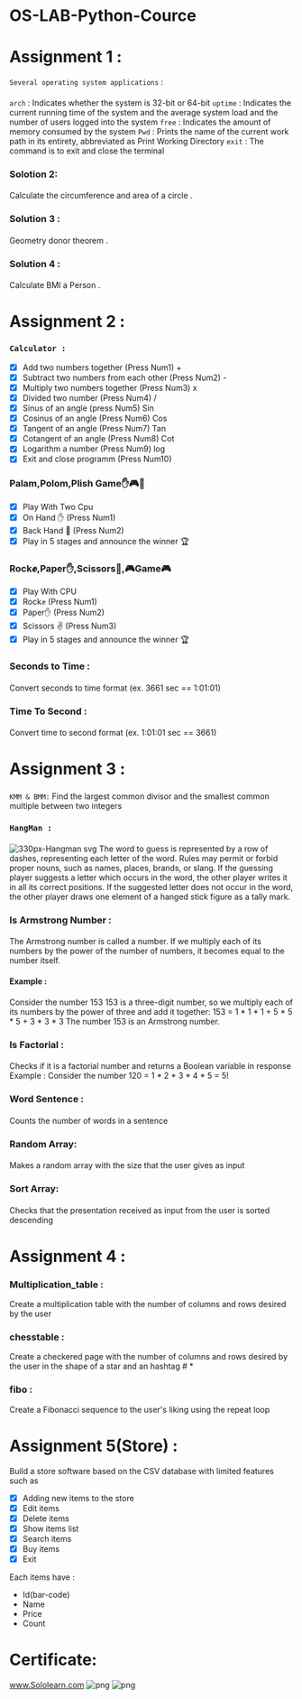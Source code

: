 # OS-LAB-Python-Cource
# Assignment 1 :
```Several operating system applications``` :
####
 ```arch``` : Indicates whether the system is 32-bit or 64-bit
 ```uptime``` : Indicates the current running time of the system and the average system load and the number of users logged into the system
```free``` : Indicates the amount of memory consumed by the system
```Pwd``` : Prints the name of the current work path in its entirety, abbreviated as Print Working Directory
```exit``` : The command is to exit and close the terminal

### Solotion 2:
#### 
Calculate the circumference and area of a circle .

### Solution 3 :
#### 
Geometry donor theorem .

### Solution 4 :
####
Calculate BMI a Person .
# Assignment 2 :
### ```Calculator :```
- [x] Add two numbers together (Press Num1) +
- [x] Subtract two numbers from each other (Press Num2) -
- [x] Multiply two numbers together (Press Num3) x
- [x] Divided two number (Press Num4) /
- [x] Sinus of an angle (press Num5) Sin
- [x] Cosinus of an angle (Press Num6) Cos
- [x] Tangent of an angle (Press Num7) Tan
- [x] Cotangent of an angle (Press Num8) Cot
- [x] Logarithm a number (Press Num9) log
- [x] Exit and close programm (Press Num10) 

### Palam,Polom,Plish   Game✋🎮🤚
- [x] Play With Two Cpu
- [x] On Hand ✋ (Press Num1)
- [x] Back Hand 🤚 (Press Num2)
- [x] Play in 5 stages and announce the winner 🏆

###  Rock✊,Paper✋,Scissors🤞,🎮Game🎮
- [x] Play With CPU
- [x] Rock✊ (Press Num1)
- [x] Paper✋ (Press Num2)
- [x] Scissors ✌️ (Press Num3)
- [x] Play in 5 stages and announce the winner 🏆

### Seconds to Time :
#### 
Convert seconds to time format (ex. 3661 sec == 1:01:01)

### Time To Second :
#### 
Convert time to second format (ex. 1:01:01 sec == 3661)
# Assignment 3 :
### 
```KMM & BMM:```
Find the largest common divisor and the smallest common multiple between two integers

### ```HangMan :```
####
![330px-Hangman svg](https://user-images.githubusercontent.com/91725214/155573188-aec5989c-ad0a-4753-b643-2e9d61f8e029.png)
The word to guess is represented by a row of dashes, representing each letter of the word. Rules may permit or forbid proper nouns, such as names, places, brands, or slang. If the guessing player suggests a letter which occurs in the word, the other player writes it in all its correct positions. If the suggested letter does not occur in the word, the other player draws one element of a hanged stick figure as a tally mark.
### Is Armstrong Number :
#### 
The Armstrong number is called a number. If we multiply each of its numbers by the power of the number of numbers, it becomes equal to the number itself.
#### Example :
#### 
Consider the number 153
153 is a three-digit number, so we multiply each of its numbers by the power of three and add it together:
153 = 1 * 1 * 1 + 5 * 5 * 5 + 3 * 3 * 3
The number 153 is an Armstrong number.

### Is Factorial :
#### 
Checks if it is a factorial number and returns a Boolean variable in response
Example :
Consider the number 120 = 1 * 2 * 3 * 4 * 5 = 5!

### Word Sentence :
#### 
Counts the number of words in a sentence
### Random Array:
####
Makes a random array with the size that the user gives as input
### Sort Array:
####
Checks that the presentation received as input from the user is sorted descending
# Assignment 4 :
### Multiplication_table :
Create a multiplication table with the number of columns and rows desired by the user
### chesstable :
Create a checkered page with the number of columns and rows desired by the user in the shape of a star and an hashtag # *
### fibo :
Create a Fibonacci sequence to the user's liking using the repeat loop
# Assignment 5(Store) :
Build a store software based on the CSV database with limited features such as
- [x] Adding new items to the store
- [x] Edit items
- [x] Delete items
- [x] Show items list
- [x] Search items
- [x] Buy items
- [x] Exit 

Each items have :
- Id(bar-code)
- Name
- Price
- Count



# Certificate:
<a href='https://www.sololearn.com'>www.Sololearn.com</a>
![png](https://user-images.githubusercontent.com/91725214/158021136-8cfe0576-1326-4bd1-9437-90144023403a.png)
![png](https://user-images.githubusercontent.com/91725214/158021148-b058526e-67bc-4adb-baa2-64b12a4a1beb.png)

